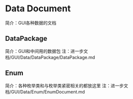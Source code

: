 # Data Document
简介：GUI各种数据的文档

## DataPackage
简介：GUI和中间用的数据包
注：进一步文档/GUI/Data/DataPackage/DataPackage.md

## Enum
简介：各种枚举类和与枚举类紧密相关的都放这里
注：进一步文档/GUI/Data/Enum/EnumDocument.md
